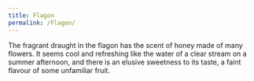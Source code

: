 ```yaml
---
title: Flagon
permalink: /Flagon/
---
```


The fragrant draught in the flagon has the scent of honey made of many
flowers. It seems cool and refreshing like the water of a clear stream
on a summer afternoon, and there is an elusive sweetness to its taste, a
faint flavour of some unfamiliar fruit.